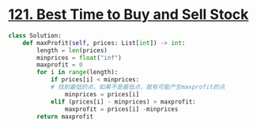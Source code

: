 # [121. Best Time to Buy and Sell Stock](https://leetcode.com/problems/best-time-to-buy-and-sell-stock/)

```python
class Solution:
    def maxProfit(self, prices: List[int]) -> int:
        length = len(prices)
        minprices = float("inf")
        maxprofit = 0 
        for i in range(length): 
            if prices[i] < minprices: 
            # 找到最低的点，如果不是最低点，就有可能产生maxprofit的点
                minprices = prices[i]
            elif (prices[i] - minprices) > maxprofit:
                maxprofit = prices[i] -minprices
        return maxprofit
```



